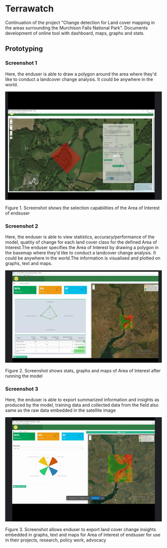 # Terrawatch
Continuation of the project "Change detection for Land cover mapping in the areas surrounding the Murchison Falls National Park". Documents development of online tool with dashboard, maps, graphs and stats.
## Prototyping
### Screenshot 1
Here, the enduser is able to draw a polygon around the area where they'd like to conduct a landcover change analysis. It could be anywhere in the world.

![Screenshot 1](screenshots/one.jpg "Screenshot 1")

Figure 1. Screenshot shows the selection capabilities of the Area of Interest of endsuser 

### Screenshot 2
Here, the enduser is able to view statistics, accuracy/performance of the model, quatity of change for each land cover class for the defined Area of Interest.The enduser specifies the Area of Interest by drawing a polygon in the basemap where they'd like to conduct a landcover change analysis. It could be anywhere in the world.The information is visualised and plotted on graphs, text and maps.

![Screenshot 2](screenshots/two.jpg "Screenshot 2")

Figure 2. Screenshot shows stats, graphs and maps of Area of Interest after running the model

### Screenshot 3
Here, the enduser is able to export summarized information and insights as produced by the model, training data and collected data from the field also same as the raw data embedded in the satellite image

![Screenshot 4](screenshots/four.jpg "Screenshot 4")

Figure 3. Screenshot allows enduser to export land cover change insights embedded in graphs, text and maps for Area of Interest of endsuser for use in their projects, research, policy work, advocacy 


